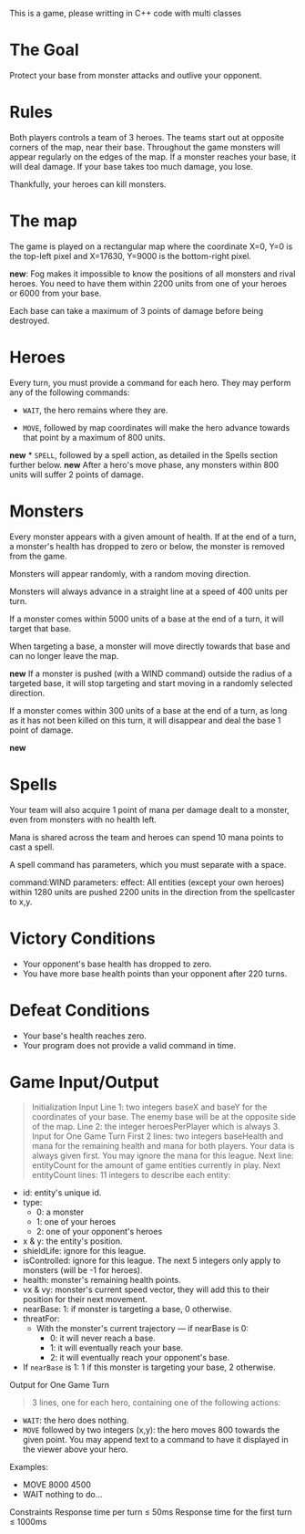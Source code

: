 This is a game, please writting in C++ code with multi classes

# The Goal
Protect your base from monster attacks and outlive your opponent.
# Rules
Both players controls a team of 3 heroes. The teams start out at opposite corners of the map, near their base. Throughout the game monsters will appear regularly on the edges of the map. If a monster reaches your base, it will deal damage. If your base takes too much damage, you lose.

Thankfully, your heroes can kill monsters.

# The map
The game is played on a rectangular map where the coordinate X=0, Y=0 is the top-left pixel and X=17630, Y=9000 is the bottom-right pixel.

**new**: Fog makes it impossible to know the positions of all monsters and rival heroes. You need to have them within 2200 units from one of your heroes or 6000 from your base.

Each base can take a maximum of 3 points of damage before being destroyed.

# Heroes
Every turn, you must provide a command for each hero. They may perform any of the following commands:

* `WAIT`, the hero remains where they are.

* `MOVE`, followed by map coordinates will make the hero advance towards that point by a maximum of 800 units.

**new** * `SPELL`, followed by a spell action, as detailed in the Spells section further below.
**new** After a hero's move phase, any monsters within 800 units will suffer 2 points of damage.

# Monsters
Every monster appears with a given amount of health. If at the end of a turn, a monster's health has dropped to zero or below, the monster is removed from the game.

Monsters will appear randomly, with a random moving direction.

Monsters will always advance in a straight line at a speed of 400 units per turn.

If a monster comes within 5000 units of a base at the end of a turn, it will target that base.

When targeting a base, a monster will move directly towards that base and can no longer leave the map.

**new** If a monster is pushed (with a WIND command) outside the radius of a targeted base, it will stop targeting and start moving in a randomly selected direction.


If a monster comes within 300 units of a base at the end of a turn, as long as it has not been killed on this turn, it will disappear and deal the base 1 point of damage.

**new**
# Spells
Your team will also acquire 1 point of mana per damage dealt to a monster, even from monsters with no health left.

Mana is shared across the team and heroes can spend 10 mana points to cast a spell.

A spell command has parameters, which you must separate with a space.

command:WIND
parameters:	<x> <y>
effect: All entities (except your own heroes) within 1280 units are pushed 2200 units in the direction from the spellcaster to x,y.

# Victory Conditions
* Your opponent's base health has dropped to zero.
* You have more base health points than your opponent after 220 turns.

# Defeat Conditions
* Your base's health reaches zero.
* Your program does not provide a valid command in time.

# Game Input/Output
> Initialization Input
Line 1: two integers baseX and baseY for the coordinates of your base. The enemy base will be at the opposite side of the map.
Line 2: the integer heroesPerPlayer which is always 3.
> Input for One Game Turn
First 2 lines: two integers baseHealth and mana for the remaining health and mana for both players. Your data is always given first. You may ignore the mana for this league.
Next line: entityCount for the amount of game entities currently in play.
Next entityCount lines: 11 integers to describe each entity:
* id: entity's unique id.
* type:
    * 0: a monster
    * 1: one of your heroes
    * 2: one of your opponent's heroes
* x & y: the entity's position.
* shieldLife: ignore for this league.
* isControlled: ignore for this league.
The next 5 integers only apply to monsters (will be -1 for heroes).
* health: monster's remaining health points.
* vx & vy: monster's current speed vector, they will add this to their position for their next movement.
* nearBase: 1: if monster is targeting a base, 0 otherwise.
* threatFor:
    * With the monster's current trajectory — if nearBase is 0:
       * 0: it will never reach a base.
       * 1: it will eventually reach your base.
       * 2: it will eventually reach your opponent's base.
* If `nearBase` is 1: 1 if this monster is targeting your base, 2 otherwise.

Output for One Game Turn
> 3 lines, one for each hero, containing one of the following actions:
* `WAIT`: the hero does nothing.
* `MOVE` followed by two integers (x,y): the hero moves 800 towards the given point.
You may append text to a command to have it displayed in the viewer above your hero.

Examples:
* MOVE 8000 4500
* WAIT nothing to do...

Constraints
Response time per turn ≤ 50ms
Response time for the first turn ≤ 1000ms
